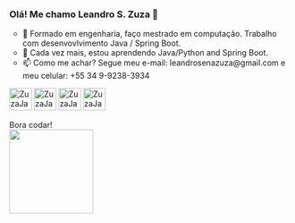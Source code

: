 <body>
  
  ### Olá! Me chamo <b>Leandro S. Zuza</b> 👋 
  

  
<ul type="circle">
  <li> 🔭 Formado em engenharia, faço mestrado em computação. Trabalho com desenvovlvimento Java / Spring Boot.
  <li> 🌱 Cada vez mais, estou aprendendo Java/Python and Spring Boot.
  <li> 📫 Como me achar? Segue meu e-mail: leandrosenazuza@gmail.com e meu celular: +55 34 9-9238-3934 
 </ul>

<div>

  <img alight=center alt="ZuzaJava" height=40 width=40 src="https://cdn.jsdelivr.net/gh/devicons/devicon/icons/java/java-original.svg" />
  <img alight=center alt="ZuzaJava" height=40 width=40 src="https://cdn.jsdelivr.net/gh/devicons/devicon/icons/javascript/javascript-original.svg" />
  <img alight=center alt="ZuzaJava" height=40 width=40 src="https://cdn.jsdelivr.net/gh/devicons/devicon/icons/python/python-original-wordmark.svg" />
  <img alight=center alt="ZuzaJava" height=40 width=40 src="https://cdn.jsdelivr.net/gh/devicons/devicon/icons/postgresql/postgresql-original.svg" />
</div>

<div>
 
  <p>Bora codar!<br/>
   <img height=150 width=150 src="https://acegif.com/wp-content/uploads/cat-typing-2.gif" />
  </p>  
</div>
</body>

